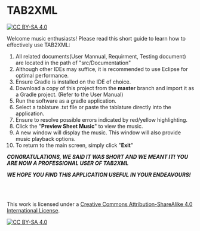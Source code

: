 # TAB2XML

[![CC BY-SA 4.0][cc-by-sa-shield]][cc-by-sa]

Welcome music enthusiasts! Please read this short guide to learn how to effectively use TAB2XML:

1. All related documents(User Mannual, Requirment, Testing document) are located in the path of "src/Documentation"
2. Although other IDEs may suffice, it is recommended to use Eclipse for optimal performance.
3. Ensure Gradle is installed on the IDE of choice.
4. Download a copy of this project from the <b>master</b> branch and import it as a Gradle project. (Refer to the User Manual)
5. Run the software as a gradle application.
6. Select a tablature .txt file or paste the tablature directly into the application.
7. Ensure to resolve possible errors indicated by red/yellow highlighting.
8. Click the "<b>Preview Sheet Music</b>" to view the music.
9. A new window will display the music. This window will also provide music playback options.
10. To return to the main screen, simply click "<b>Exit</b>"

<b><i><p>CONGRATULATIONS, WE SAID IT WAS SHORT AND WE MEANT IT! YOU ARE NOW A PROFESSIONAL USER OF TAB2XML</p>
  <p>WE HOPE YOU FIND THIS APPLICATION USEFUL IN YOUR ENDEAVOURS! </p></i></b>

</br>
</br>

This work is licensed under a
[Creative Commons Attribution-ShareAlike 4.0 International License][cc-by-sa].

[![CC BY-SA 4.0][cc-by-sa-image]][cc-by-sa]

[cc-by-sa]: http://creativecommons.org/licenses/by-sa/4.0/
[cc-by-sa-image]: https://licensebuttons.net/l/by-sa/4.0/88x31.png
[cc-by-sa-shield]: https://img.shields.io/badge/License-CC%20BY--SA%204.0-lightgrey.svg
